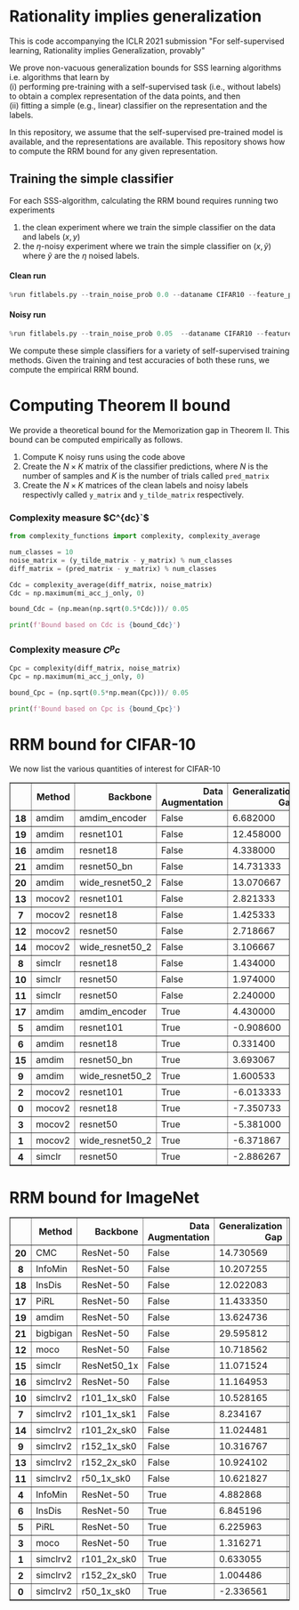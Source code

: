 

# Rationality implies generalization
This is code accompanying the ICLR 2021 submission "For self-supervised learning, Rationality implies Generalization, provably"

We prove non-vacuous generalization bounds for SSS learning algorithms i.e. algorithms that learn by   
(i) performing pre-training with a self-supervised task (i.e., without labels) to obtain a complex representation of the data points, and then   
(ii) fitting a simple (e.g., linear) classifier on the representation and the labels.

In this repository, we assume that the self-supervised pre-trained model is available, and the representations are available. This repository shows how to compute the RRM bound for any given representation.

## Training the simple classifier
For each SSS-algorithm, calculating the RRM bound requires running two experiments  
1) the clean experiment where we train the simple classifier on the data and labels $(x, y)$  
2) the $\eta$-noisy experiment where we train the simple classifier on $(x, \tilde{y})$ where $\tilde{y}$ are the $\eta$ noised labels. 

#### Clean run


```python
%run fitlabels.py --train_noise_prob 0.0 --dataname CIFAR10 --feature_path ./data --log_predictions --batch_size 512 --epochs 100 --eval_type linear --from_features ----weight_decay 1e-06 --optimname adam --lr_sched_type const --lr 0.0002 --beta1 0.8 --beta2 0.999	
```

#### Noisy run


```python
%run fitlabels.py --train_noise_prob 0.05  --dataname CIFAR10 --feature_path ./data --log_predictions --batch_size 512 --epochs 100 --eval_type linear --from_features ----weight_decay 1e-06 --optimname adam --lr_sched_type const --lr 0.0002 --beta1 0.8 --beta2 0.999	
```

We compute these simple classifiers for a variety of self-supervised training methods. Given the training and test accuracies of both these runs, we compute the empirical RRM bound. 

# Computing Theorem II bound
We provide a theoretical bound for the Memorization gap in Theorem II. This bound can be computed empirically as follows. 

1. Compute K noisy runs using the code above  
2. Create the $N \times K$ matrix of the classifier predictions, where $N$ is the number of samples and $K$ is the number of trials called `pred_matrix`
3. Create the $N \times K$ matrices of the clean labels and noisy labels respectivly called `y_matrix` and `y_tilde_matrix` respectively.

### Complexity measure $C^{dc}`$

```python
from complexity_functions import complexity, complexity_average
```


```python
num_classes = 10
noise_matrix = (y_tilde_matrix - y_matrix) % num_classes
diff_matrix = (pred_matrix - y_matrix) % num_classes 

Cdc = complexity_average(diff_matrix, noise_matrix)
Cdc = np.maximum(mi_acc_j_only, 0)

bound_Cdc = (np.mean(np.sqrt(0.5*Cdc)))/ 0.05

print(f'Bound based on Cdc is {bound_Cdc}')    
```

### Complexity measure $C^pc$


```python
Cpc = complexity(diff_matrix, noise_matrix)
Cpc = np.maximum(mi_acc_j_only, 0)

bound_Cpc = (np.sqrt(0.5*np.mean(Cpc)))/ 0.05

print(f'Bound based on Cpc is {bound_Cpc}') 
```

# RRM bound for CIFAR-10
We now list the various quantities of interest for CIFAR-10


<div>
<table border="1" class="dataframe">
  <thead>
    <tr style="text-align: right;">
      <th></th>
      <th>Method</th>
      <th>Backbone</th>
      <th>Data Augmentation</th>
      <th>Generalization Gap</th>
      <th>Robustness</th>
      <th>Memorization</th>
      <th>Rationality</th>
      <th>Theorem II bound</th>
      <th>RRM bound</th>
      <th>Test Performance</th>
    </tr>
  </thead>
  <tbody>
    <tr>
      <th>18</th>
      <td>amdim</td>
      <td>amdim_encoder</td>
      <td>False</td>
      <td>6.682000</td>
      <td>2.076349</td>
      <td>5.688700</td>
      <td>0.000000</td>
      <td>70.516720</td>
      <td>7.765049</td>
      <td>87.380000</td>
    </tr>
    <tr>
      <th>19</th>
      <td>amdim</td>
      <td>resnet101</td>
      <td>False</td>
      <td>12.458000</td>
      <td>1.220833</td>
      <td>14.264408</td>
      <td>0.000000</td>
      <td>100.000000</td>
      <td>15.485241</td>
      <td>62.430000</td>
    </tr>
    <tr>
      <th>16</th>
      <td>amdim</td>
      <td>resnet18</td>
      <td>False</td>
      <td>4.338000</td>
      <td>0.422667</td>
      <td>4.581044</td>
      <td>0.000000</td>
      <td>33.470433</td>
      <td>5.003710</td>
      <td>62.280000</td>
    </tr>
    <tr>
      <th>21</th>
      <td>amdim</td>
      <td>resnet50_bn</td>
      <td>False</td>
      <td>14.731333</td>
      <td>1.809750</td>
      <td>16.625074</td>
      <td>0.000000</td>
      <td>100.000000</td>
      <td>18.434824</td>
      <td>66.283333</td>
    </tr>
    <tr>
      <th>20</th>
      <td>amdim</td>
      <td>wide_resnet50_2</td>
      <td>False</td>
      <td>13.070667</td>
      <td>1.698750</td>
      <td>15.327215</td>
      <td>0.000000</td>
      <td>100.000000</td>
      <td>17.025965</td>
      <td>63.803333</td>
    </tr>
    <tr>
      <th>13</th>
      <td>mocov2</td>
      <td>resnet101</td>
      <td>False</td>
      <td>2.821333</td>
      <td>0.329500</td>
      <td>3.032190</td>
      <td>0.000000</td>
      <td>22.779988</td>
      <td>3.361690</td>
      <td>69.080000</td>
    </tr>
    <tr>
      <th>7</th>
      <td>mocov2</td>
      <td>resnet18</td>
      <td>False</td>
      <td>1.425333</td>
      <td>0.150250</td>
      <td>1.243309</td>
      <td>0.031775</td>
      <td>14.144346</td>
      <td>1.425333</td>
      <td>67.596667</td>
    </tr>
    <tr>
      <th>12</th>
      <td>mocov2</td>
      <td>resnet50</td>
      <td>False</td>
      <td>2.718667</td>
      <td>0.296083</td>
      <td>2.964104</td>
      <td>0.000000</td>
      <td>24.181311</td>
      <td>3.260187</td>
      <td>70.086667</td>
    </tr>
    <tr>
      <th>14</th>
      <td>mocov2</td>
      <td>wide_resnet50_2</td>
      <td>False</td>
      <td>3.106667</td>
      <td>0.384917</td>
      <td>2.791697</td>
      <td>0.000000</td>
      <td>22.386794</td>
      <td>3.176614</td>
      <td>70.843333</td>
    </tr>
    <tr>
      <th>8</th>
      <td>simclr</td>
      <td>resnet18</td>
      <td>False</td>
      <td>1.434000</td>
      <td>0.283048</td>
      <td>0.791300</td>
      <td>0.359652</td>
      <td>13.349844</td>
      <td>1.434000</td>
      <td>82.496667</td>
    </tr>
    <tr>
      <th>10</th>
      <td>simclr</td>
      <td>resnet50</td>
      <td>False</td>
      <td>1.974000</td>
      <td>0.215833</td>
      <td>0.784471</td>
      <td>0.973696</td>
      <td>15.745243</td>
      <td>1.974000</td>
      <td>92.003333</td>
    </tr>
    <tr>
      <th>11</th>
      <td>simclr</td>
      <td>resnet50</td>
      <td>False</td>
      <td>2.240000</td>
      <td>0.520000</td>
      <td>1.711757</td>
      <td>0.008243</td>
      <td>19.532210</td>
      <td>2.240000</td>
      <td>84.943333</td>
    </tr>
    <tr>
      <th>17</th>
      <td>amdim</td>
      <td>amdim_encoder</td>
      <td>True</td>
      <td>4.430000</td>
      <td>0.682200</td>
      <td>0.356427</td>
      <td>3.391373</td>
      <td>10.323196</td>
      <td>4.430000</td>
      <td>87.326667</td>
    </tr>
    <tr>
      <th>5</th>
      <td>amdim</td>
      <td>resnet101</td>
      <td>True</td>
      <td>-0.908600</td>
      <td>0.642133</td>
      <td>3.698682</td>
      <td>0.000000</td>
      <td>25.993151</td>
      <td>4.340815</td>
      <td>63.563333</td>
    </tr>
    <tr>
      <th>6</th>
      <td>amdim</td>
      <td>resnet18</td>
      <td>True</td>
      <td>0.331400</td>
      <td>0.229575</td>
      <td>1.148386</td>
      <td>0.000000</td>
      <td>8.660545</td>
      <td>1.377961</td>
      <td>62.843333</td>
    </tr>
    <tr>
      <th>15</th>
      <td>amdim</td>
      <td>resnet50_bn</td>
      <td>True</td>
      <td>3.693067</td>
      <td>0.837233</td>
      <td>4.222282</td>
      <td>0.000000</td>
      <td>31.119562</td>
      <td>5.059515</td>
      <td>66.440000</td>
    </tr>
    <tr>
      <th>9</th>
      <td>amdim</td>
      <td>wide_resnet50_2</td>
      <td>True</td>
      <td>1.600533</td>
      <td>0.685423</td>
      <td>2.462525</td>
      <td>0.000000</td>
      <td>19.200017</td>
      <td>3.147948</td>
      <td>64.383333</td>
    </tr>
    <tr>
      <th>2</th>
      <td>mocov2</td>
      <td>resnet101</td>
      <td>True</td>
      <td>-6.013333</td>
      <td>0.152892</td>
      <td>0.706704</td>
      <td>0.000000</td>
      <td>6.377163</td>
      <td>0.859596</td>
      <td>68.576667</td>
    </tr>
    <tr>
      <th>0</th>
      <td>mocov2</td>
      <td>resnet18</td>
      <td>True</td>
      <td>-7.350733</td>
      <td>0.068200</td>
      <td>0.214771</td>
      <td>0.000000</td>
      <td>3.469925</td>
      <td>0.282971</td>
      <td>67.190000</td>
    </tr>
    <tr>
      <th>3</th>
      <td>mocov2</td>
      <td>resnet50</td>
      <td>True</td>
      <td>-5.381000</td>
      <td>0.189875</td>
      <td>0.836944</td>
      <td>0.000000</td>
      <td>6.986381</td>
      <td>1.026819</td>
      <td>69.683333</td>
    </tr>
    <tr>
      <th>1</th>
      <td>mocov2</td>
      <td>wide_resnet50_2</td>
      <td>True</td>
      <td>-6.371867</td>
      <td>0.180308</td>
      <td>1.026729</td>
      <td>0.000000</td>
      <td>7.632505</td>
      <td>1.207037</td>
      <td>70.993333</td>
    </tr>
    <tr>
      <th>4</th>
      <td>simclr</td>
      <td>resnet50</td>
      <td>True</td>
      <td>-2.886267</td>
      <td>0.304940</td>
      <td>0.545692</td>
      <td>0.000000</td>
      <td>6.634170</td>
      <td>0.850632</td>
      <td>91.956667</td>
    </tr>
  </tbody>
</table>
</div>



# RRM bound for ImageNet



<div>
<table border="1" class="dataframe">
  <thead>
    <tr style="text-align: right;">
      <th></th>
      <th>Method</th>
      <th>Backbone</th>
      <th>Data Augmentation</th>
      <th>Generalization Gap</th>
      <th>Robustness</th>
      <th>Memorization</th>
      <th>Rationality</th>
      <th>Theorem II bound</th>
      <th>RRM bound</th>
      <th>Test Performance</th>
    </tr>
  </thead>
  <tbody>
    <tr>
      <th>20</th>
      <td>CMC</td>
      <td>ResNet-50</td>
      <td>False</td>
      <td>14.730569</td>
      <td>2.298659</td>
      <td>12.304347</td>
      <td>0.127563</td>
      <td>NaN</td>
      <td>14.730569</td>
      <td>54.596667</td>
    </tr>
    <tr>
      <th>8</th>
      <td>InfoMin</td>
      <td>ResNet-50</td>
      <td>False</td>
      <td>10.207255</td>
      <td>2.343046</td>
      <td>8.963331</td>
      <td>0.000000</td>
      <td>NaN</td>
      <td>11.306377</td>
      <td>70.312667</td>
    </tr>
    <tr>
      <th>18</th>
      <td>InsDis</td>
      <td>ResNet-50</td>
      <td>False</td>
      <td>12.022083</td>
      <td>1.395160</td>
      <td>8.524625</td>
      <td>2.102298</td>
      <td>NaN</td>
      <td>12.022083</td>
      <td>56.673333</td>
    </tr>
    <tr>
      <th>17</th>
      <td>PiRL</td>
      <td>ResNet-50</td>
      <td>False</td>
      <td>11.433350</td>
      <td>1.493768</td>
      <td>8.260058</td>
      <td>1.679524</td>
      <td>NaN</td>
      <td>11.433350</td>
      <td>59.105333</td>
    </tr>
    <tr>
      <th>19</th>
      <td>amdim</td>
      <td>ResNet-50</td>
      <td>False</td>
      <td>13.624736</td>
      <td>0.902634</td>
      <td>9.715600</td>
      <td>3.006502</td>
      <td>NaN</td>
      <td>13.624736</td>
      <td>67.693000</td>
    </tr>
    <tr>
      <th>21</th>
      <td>bigbigan</td>
      <td>ResNet-50</td>
      <td>False</td>
      <td>29.595812</td>
      <td>3.132483</td>
      <td>25.189973</td>
      <td>1.273357</td>
      <td>NaN</td>
      <td>29.595812</td>
      <td>50.238667</td>
    </tr>
    <tr>
      <th>12</th>
      <td>moco</td>
      <td>ResNet-50</td>
      <td>False</td>
      <td>10.718562</td>
      <td>1.822505</td>
      <td>7.860507</td>
      <td>1.035550</td>
      <td>NaN</td>
      <td>10.718562</td>
      <td>68.390667</td>
    </tr>
    <tr>
      <th>15</th>
      <td>simclr</td>
      <td>ResNet50_1x</td>
      <td>False</td>
      <td>11.071524</td>
      <td>1.218472</td>
      <td>7.727698</td>
      <td>2.125353</td>
      <td>NaN</td>
      <td>11.071524</td>
      <td>68.725333</td>
    </tr>
    <tr>
      <th>16</th>
      <td>simclrv2</td>
      <td>ResNet-50</td>
      <td>False</td>
      <td>11.164953</td>
      <td>0.639183</td>
      <td>7.674531</td>
      <td>2.851239</td>
      <td>NaN</td>
      <td>11.164953</td>
      <td>74.987333</td>
    </tr>
    <tr>
      <th>10</th>
      <td>simclrv2</td>
      <td>r101_1x_sk0</td>
      <td>False</td>
      <td>10.528165</td>
      <td>1.113542</td>
      <td>6.992656</td>
      <td>2.421967</td>
      <td>NaN</td>
      <td>10.528165</td>
      <td>73.044000</td>
    </tr>
    <tr>
      <th>7</th>
      <td>simclrv2</td>
      <td>r101_1x_sk1</td>
      <td>False</td>
      <td>8.234167</td>
      <td>0.709457</td>
      <td>4.663610</td>
      <td>2.861099</td>
      <td>NaN</td>
      <td>8.234167</td>
      <td>76.067333</td>
    </tr>
    <tr>
      <th>14</th>
      <td>simclrv2</td>
      <td>r101_2x_sk0</td>
      <td>False</td>
      <td>11.024481</td>
      <td>0.736880</td>
      <td>7.512353</td>
      <td>2.775247</td>
      <td>NaN</td>
      <td>11.024481</td>
      <td>76.720000</td>
    </tr>
    <tr>
      <th>9</th>
      <td>simclrv2</td>
      <td>r152_1x_sk0</td>
      <td>False</td>
      <td>10.316767</td>
      <td>1.120541</td>
      <td>6.932093</td>
      <td>2.264134</td>
      <td>NaN</td>
      <td>10.316767</td>
      <td>74.171333</td>
    </tr>
    <tr>
      <th>13</th>
      <td>simclrv2</td>
      <td>r152_2x_sk0</td>
      <td>False</td>
      <td>10.924102</td>
      <td>0.753688</td>
      <td>7.445563</td>
      <td>2.724851</td>
      <td>NaN</td>
      <td>10.924102</td>
      <td>77.247333</td>
    </tr>
    <tr>
      <th>11</th>
      <td>simclrv2</td>
      <td>r50_1x_sk0</td>
      <td>False</td>
      <td>10.621827</td>
      <td>0.993703</td>
      <td>7.314382</td>
      <td>2.313741</td>
      <td>NaN</td>
      <td>10.621827</td>
      <td>70.693333</td>
    </tr>
    <tr>
      <th>4</th>
      <td>InfoMin</td>
      <td>ResNet-50</td>
      <td>True</td>
      <td>4.882868</td>
      <td>0.807126</td>
      <td>1.012511</td>
      <td>3.063231</td>
      <td>NaN</td>
      <td>4.882868</td>
      <td>72.286400</td>
    </tr>
    <tr>
      <th>6</th>
      <td>InsDis</td>
      <td>ResNet-50</td>
      <td>True</td>
      <td>6.845196</td>
      <td>0.254156</td>
      <td>1.128115</td>
      <td>5.462925</td>
      <td>NaN</td>
      <td>6.845196</td>
      <td>58.300800</td>
    </tr>
    <tr>
      <th>5</th>
      <td>PiRL</td>
      <td>ResNet-50</td>
      <td>True</td>
      <td>6.225963</td>
      <td>0.291859</td>
      <td>0.987236</td>
      <td>4.946868</td>
      <td>NaN</td>
      <td>6.225963</td>
      <td>60.559600</td>
    </tr>
    <tr>
      <th>3</th>
      <td>moco</td>
      <td>ResNet-50</td>
      <td>True</td>
      <td>1.316271</td>
      <td>0.565968</td>
      <td>0.927215</td>
      <td>0.000000</td>
      <td>NaN</td>
      <td>1.493183</td>
      <td>70.153600</td>
    </tr>
    <tr>
      <th>1</th>
      <td>simclrv2</td>
      <td>r101_2x_sk0</td>
      <td>True</td>
      <td>0.633055</td>
      <td>0.103505</td>
      <td>0.804871</td>
      <td>0.000000</td>
      <td>47.90</td>
      <td>0.908376</td>
      <td>77.243600</td>
    </tr>
    <tr>
      <th>2</th>
      <td>simclrv2</td>
      <td>r152_2x_sk0</td>
      <td>True</td>
      <td>1.004486</td>
      <td>0.130411</td>
      <td>0.772675</td>
      <td>0.101400</td>
      <td>NaN</td>
      <td>1.004486</td>
      <td>77.649600</td>
    </tr>
    <tr>
      <th>0</th>
      <td>simclrv2</td>
      <td>r50_1x_sk0</td>
      <td>True</td>
      <td>-2.336561</td>
      <td>0.261075</td>
      <td>0.675008</td>
      <td>0.000000</td>
      <td>46.93</td>
      <td>0.936083</td>
      <td>70.962400</td>
    </tr>
  </tbody>
</table>
</div>


